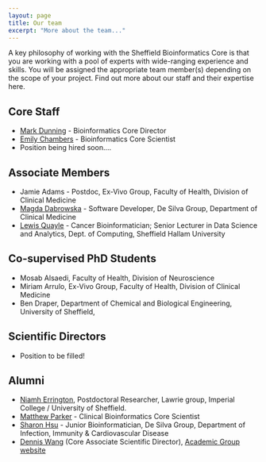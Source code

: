 ```yaml
---
layout: page
title: Our team
excerpt: "More about the team..."
---
```


A key philosophy of working with the Sheffield Bioinformatics Core is that you are working with a pool of experts with wide-ranging experience and skills. You will be assigned the appropriate team member(s) depending on the scope of your project. Find out more about our staff and their expertise here.

## Core Staff

- [Mark Dunning](http://sbc.shef.ac.uk/team/mark/index.html) - Bioinformatics Core Director
- [Emily Chambers](http://sbc.shef.ac.uk/team/emily/) - Bioinformatics Core Scientist
- Position being hired soon....

## Associate Members

- Jamie Adams - Postdoc, Ex-Vivo Group, Faculty of Health, Division of Clinical Medicine
- [Magda Dabrowska](http://sbc.shef.ac.uk/team/magda) - Software Developer, De Silva Group, Department of Clinical Medicine
- [Lewis Quayle](http://sbc.shef.ac.uk/team/lewis/) - Cancer Bioinformatician; Senior Lecturer in Data Science and Analytics, Dept. of Computing, Sheffield Hallam University

## Co-supervised PhD Students

- Mosab Alsaedi, Faculty of Health, Division of Neuroscience
- Miriam Arrulo, Ex-Vivo Group, Faculty of Health, Division of Clinical Medicine
- Ben Draper, Department of Chemical and Biological Engineering, University of Sheffield,



## Scientific Directors

- Position to be filled!

## Alumni

- [Niamh Errington](http://sbc.shef.ac.uk/team/niamh/), Postdoctoral Researcher, Lawrie group, Imperial College / University of Sheffield.
- [Matthew Parker](http://sbc.shef.ac.uk/team/matt) - Clinical Bioinformatics Core Scientist
- [Sharon Hsu](http://sbc.shef.ac.uk/team/sharon) - Junior Bioinformatician, De Silva Group, Department of Infection, Immunity & Cardiovascular Disease
- [Dennis Wang](http://sbc.shef.ac.uk/team/dennis/) (Core Associate Scientific Director), [Academic Group website](https://www.trans-bioinformatics.com/)
